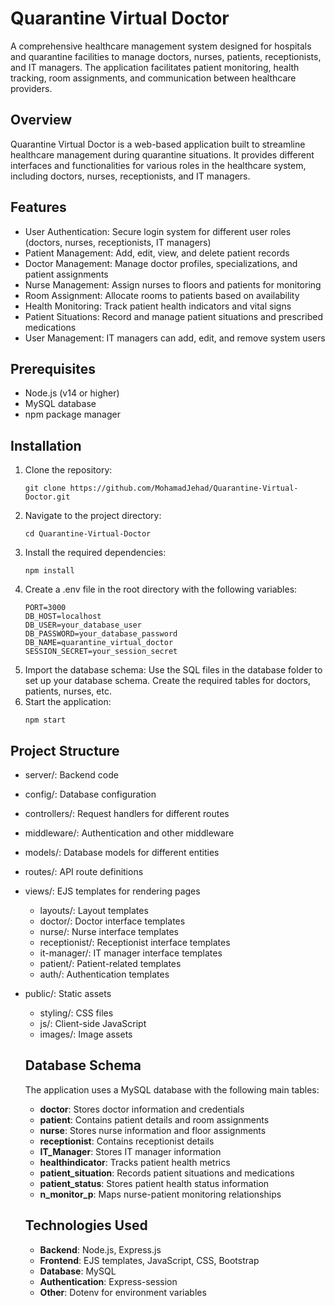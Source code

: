 # Quarantine Virtual Doctor

A comprehensive healthcare management system designed for hospitals and quarantine facilities to manage doctors, nurses, patients, receptionists, and IT managers. The application facilitates patient monitoring, health tracking, room assignments, and communication between healthcare providers.

## Overview

Quarantine Virtual Doctor is a web-based application built to streamline healthcare management during quarantine situations. It provides different interfaces and functionalities for various roles in the healthcare system, including doctors, nurses, receptionists, and IT managers.

## Features

- User Authentication: Secure login system for different user roles (doctors, nurses, receptionists, IT managers)
- Patient Management: Add, edit, view, and delete patient records
- Doctor Management: Manage doctor profiles, specializations, and patient assignments
- Nurse Management: Assign nurses to floors and patients for monitoring
- Room Assignment: Allocate rooms to patients based on availability
- Health Monitoring: Track patient health indicators and vital signs
- Patient Situations: Record and manage patient situations and prescribed medications
- User Management: IT managers can add, edit, and remove system users

## Prerequisites

- Node.js (v14 or higher)
- MySQL database
- npm package manager

## Installation

1. Clone the repository:
   ```
   git clone https://github.com/MohamadJehad/Quarantine-Virtual-Doctor.git
   ```
2. Navigate to the project directory:
   ```
   cd Quarantine-Virtual-Doctor
   ```
3. Install the required dependencies:
   ```
   npm install
   ```
4. Create a .env file in the root directory with the following variables:
   ```
   PORT=3000
   DB_HOST=localhost
   DB_USER=your_database_user
   DB_PASSWORD=your_database_password
   DB_NAME=quarantine_virtual_doctor
   SESSION_SECRET=your_session_secret
   ```
5. Import the database schema:
   Use the SQL files in the database folder to set up your database schema. Create the required tables for doctors, patients, nurses, etc.
6. Start the application:
   ```
   npm start
   ```

## Project Structure

- server/: Backend code
- config/: Database configuration
- controllers/: Request handlers for different routes
- middleware/: Authentication and other middleware
- models/: Database models for different entities
- routes/: API route definitions
- views/: EJS templates for rendering pages
  - layouts/: Layout templates
  - doctor/: Doctor interface templates
  - nurse/: Nurse interface templates
  - receptionist/: Receptionist interface templates
  - it-manager/: IT manager interface templates
  - patient/: Patient-related templates
  - auth/: Authentication templates
- public/: Static assets

  - styling/: CSS files
  - js/: Client-side JavaScript
  - images/: Image assets

  ## Database Schema

  The application uses a MySQL database with the following main tables:

  - **doctor**: Stores doctor information and credentials
  - **patient**: Contains patient details and room assignments
  - **nurse**: Stores nurse information and floor assignments
  - **receptionist**: Contains receptionist details
  - **IT_Manager**: Stores IT manager information
  - **healthindicator**: Tracks patient health metrics
  - **patient_situation**: Records patient situations and medications
  - **patient_status**: Stores patient health status information
  - **n_monitor_p**: Maps nurse-patient monitoring relationships

  ## Technologies Used

  - **Backend**: Node.js, Express.js
  - **Frontend**: EJS templates, JavaScript, CSS, Bootstrap
  - **Database**: MySQL
  - **Authentication**: Express-session
  - **Other**: Dotenv for environment variables
